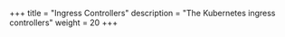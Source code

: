 +++
title = "Ingress Controllers"
description = "The Kubernetes ingress controllers"
weight = 20
+++
